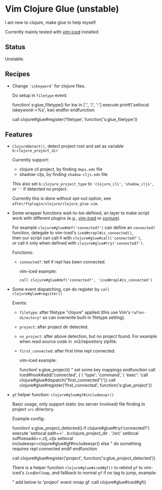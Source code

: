 Vim Clojure Glue (unstable)
================

I am new to clojure, make glue to help myself.

Currently mainly tested with [vim-iced][] installed.



## Status

Unstable.


## Recipes

- Change `'iskeyword'` for clojure files.

  Do setup in `filetype` event:

    function! s:glue_filetype()
      for kw in ['.', '/', ':']
        execute printf('setlocal iskeyword-=%s', kw)
      endfor
    endfunction

    call clojure#glue#register('filetype', function('s:glue_filetype'))


## Features

- `ClojureDetect()`, detect project root and set as variable `b:clojure_project_dir`

  Currently support:

  - clojure cli project, by finding `deps.edn` file
  - shadow-cljs, by finding `shadow-cljs.edn` file

  This also set `b:clojure_project_type` to `'clojure_cli'`, `'shadow_cljs'`, or `''` if detected no project.

  Currently this is done without opt-out option, see `after/ftplugin/clojure/clojure_glue.vim`.


- Some wrapper functions wait-to-be-defined, an layer to make script work with different plugins (e.g., [vim-iced][] or [conjure][]).

  For example `clojure#glue#def('connected?')` can define an `connected?` function, delegate to vim-iced's `iced#nrepl#is_connected()`,  
  then our script can call it with `clojure#glue#call('connected?')`,  
  or call it only when defined with `clojure#glue#try('connected?')`.

  Functions:

  - `connected?`: tell if repl has been connected.

    vim-iced example:

        call clojure#glue#def('connected?', 'iced#repl#is_connected')


- Some event dispatching, can do register by `call clojure#glue#register()`

  Events:

  - `filetype`: after filetype "clojure" applied (this use Vim's `*after-directory*` so can overwrite built-in filetype setting).


  - `project`: after project dir detected.


  - `no_project`: after above detection, but no project found. For example when read source code in .m2/repository zipfile.


  - `first_connected`: after first time repl connected.

    vim-iced example:

      function! s:glue_project()
        " set some key mappings
      endfunction
      call iced#hook#add('connected', {
            \   'type': 'command',
            \   'exec': 'call clojure#glue#dispatch("first_connected")'})
      call clojure#glue#register('first_connected', function('s:glue_project'))


- `gf` helper function: `clojure#glue#gf#includeexpr()`

  Basic usage, only support static (no server involved) file finding in project `src` directory.

  Example config:

    function! s:glue_project_detected()
      if clojure#glue#try('connected?')
        execute 'setlocal path+=' . b:clojure_project_dir . '/src'
        setlocal suffixesadd+=.clj,.cljs
        setlocal includeexpr=clojure#glue#gf#includeexpr()
      else
        " do something requires repl connected
      endif
    endfunction

    call clojure#glue#register('project', function('s:glue_project_detected'))

  There is a helper function `clojure#glue#iced#gf()` to rebind `gf` to
  vim-iced's `IcedDefJump`, and fallback to normal `gf` if no tag to jump, example:

    " add below to 'project' event
    nmap <buffer> <silent> gf :call clojure#glue#iced#gf()<CR>


[vim-iced]: https://github.com/liquidz/vim-iced
[conjure]: https://github.com/Olical/conjure
